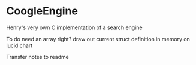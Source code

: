 # CoogleEngine
Henry's very own C implementation of a search engine


To do 
need an array right?
draw out current struct definition in memory on lucid chart

Transfer notes to readme 